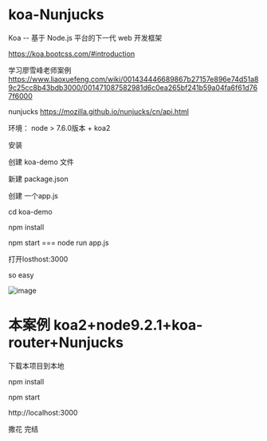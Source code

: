 # koa-Nunjucks

 Koa -- 基于 Node.js 平台的下一代 web 开发框架

https://koa.bootcss.com/#introduction

学习廖雪峰老师案例
https://www.liaoxuefeng.com/wiki/001434446689867b27157e896e74d51a89c25cc8b43bdb3000/001471087582981d6c0ea265bf241b59a04fa6f61d767f6000

nunjucks
https://mozilla.github.io/nunjucks/cn/api.html

环境： node > 7.6.0版本 + koa2

安装 

创建 koa-demo 文件

新建 package.json

创建 一个app.js

 cd koa-demo
 
   npm install

   npm start === node run app.js

打开losthost:3000

so easy

![image](https://www.hijs.cc/img/koa.png)

# 本案例 koa2+node9.2.1+koa-router+Nunjucks

下载本项目到本地

npm install

npm start

http://localhost:3000

撒花 完结
